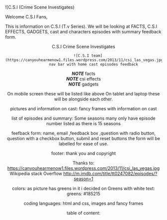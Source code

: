 ![C.S.I (Crime Scene Investigates)


Welcome C.S.I Fans,

This is information on C.S.I (T.v Series). We will be looking at FACTS, C.S.I EFFECTS, GADGETS, cast and characters episodes with summary
feedback form.
<header>
C.S.I Crime Scene Investigates

        ![C.S.I team](https://canyouhearmenow1.files.wordpress.com/2013/11/csi_las_vegas.jpg)
             nav bar with home cast episodes feedback

**_NOTE_** facts  <br>
**_NOTE_** csi effects <br>
**_NOTE_** gadgets <br>

On mobile screen these will be listed like above
On tablet and laptop these will be alongside each other.


pictures and information on cast: fancy frames with information on cast

list of episodes and summary: Some seasons many only have episode number listed as there is 15 seasons

feefback form: name, email ,feedback box ,question with radio button, question with a checkbox button, submil and reset buttons the form will be labelled for ease of use.

footer:  thank you and copyright


Thanks to:
https://canyouhearmenow1.files.wordpress.com/2013/11/csi_las_vegas.jpg
Wikipedia
stack Overflow
http://m.imdb.com/title/tt0247082/episodes/?season=1




colors: as picture has greens in it i decided on Greens with white text:
greens:  #185215

coding languages: html and css, images and fancy frames


table of content: 









